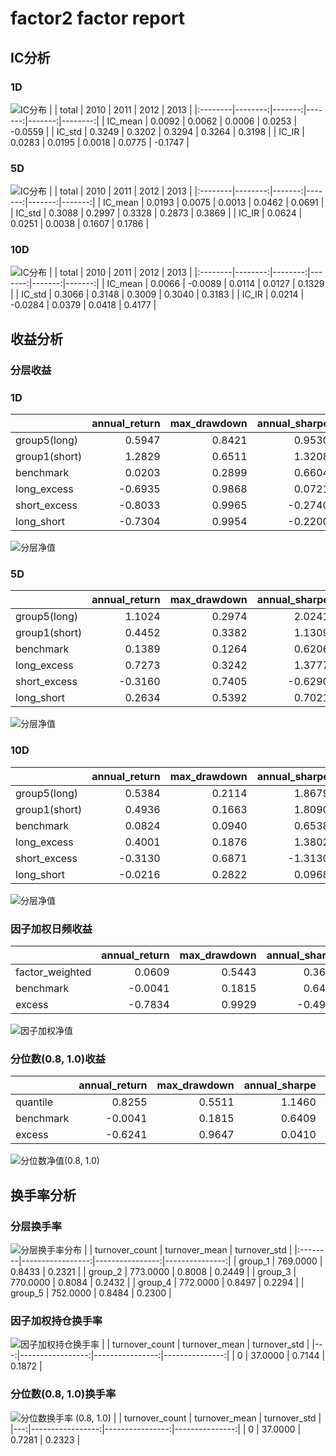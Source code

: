# factor2 factor report
## IC分析
### 1D
![IC分布](IC/factor2_1D.png)
|         |   total |   2010 |   2011 |   2012 |    2013 |
|:--------|--------:|-------:|-------:|-------:|--------:|
| IC_mean |  0.0092 | 0.0062 | 0.0006 | 0.0253 | -0.0559 |
| IC_std  |  0.3249 | 0.3202 | 0.3294 | 0.3264 |  0.3198 |
| IC_IR   |  0.0283 | 0.0195 | 0.0018 | 0.0775 | -0.1747 |

### 5D
![IC分布](IC/factor2_5D.png)
|         |   total |   2010 |   2011 |   2012 |   2013 |
|:--------|--------:|-------:|-------:|-------:|-------:|
| IC_mean |  0.0193 | 0.0075 | 0.0013 | 0.0462 | 0.0691 |
| IC_std  |  0.3088 | 0.2997 | 0.3328 | 0.2873 | 0.3869 |
| IC_IR   |  0.0624 | 0.0251 | 0.0038 | 0.1607 | 0.1786 |

### 10D
![IC分布](IC/factor2_10D.png)
|         |   total |    2010 |   2011 |   2012 |   2013 |
|:--------|--------:|--------:|-------:|-------:|-------:|
| IC_mean |  0.0066 | -0.0089 | 0.0114 | 0.0127 | 0.1329 |
| IC_std  |  0.3066 |  0.3148 | 0.3009 | 0.3040 | 0.3183 |
| IC_IR   |  0.0214 | -0.0284 | 0.0379 | 0.0418 | 0.4177 |

## 收益分析
### 分层收益
### 1D
|               |   annual_return |   max_drawdown |   annual_sharpe |   annual_calmar |   win_rate |   avg_win_return |   avg_loss_return |   profit_loss_ratio |   annual_volatility |   annual_downside_deviation |   annual_sortino |
|:--------------|----------------:|---------------:|----------------:|----------------:|-----------:|-----------------:|------------------:|--------------------:|--------------------:|----------------------------:|-----------------:|
| group5(long)  |          0.5947 |         0.8421 |          0.9530 |         11.2114 |     0.5234 |           0.0442 |           -0.0404 |              1.0927 |              1.0205 |                      0.6615 |           1.4701 |
| group1(short) |          1.2829 |         0.6511 |          1.3208 |         31.2800 |     0.4994 |           0.0478 |           -0.0376 |              1.2719 |              0.9644 |                      0.5197 |           2.4513 |
| benchmark     |          0.0203 |         0.2899 |          0.6604 |          1.1093 |     0.4930 |           0.0708 |           -0.0622 |              1.1392 |              1.2968 |                      0.7104 |           1.2055 |
| long_excess   |         -0.6935 |         0.9868 |          0.0721 |        -11.1563 |     0.4918 |           0.0801 |           -0.0766 |              1.0457 |              1.6087 |                      0.9615 |           0.1207 |
| short_excess  |         -0.8033 |         0.9965 |         -0.2740 |        -12.7968 |     0.4918 |           0.0753 |           -0.0761 |              0.9892 |              1.5231 |                      1.0104 |          -0.4131 |
| long_short    |         -0.7304 |         0.9954 |         -0.2200 |        -11.6485 |     0.4994 |           0.0576 |           -0.0599 |              0.9626 |              1.3696 |                      1.0911 |          -0.2762 |

![分层净值](net_value/factor2_1D.png)
### 5D
|               |   annual_return |   max_drawdown |   annual_sharpe |   annual_calmar |   win_rate |   avg_win_return |   avg_loss_return |   profit_loss_ratio |   annual_volatility |   annual_downside_deviation |   annual_sortino |
|:--------------|----------------:|---------------:|----------------:|----------------:|-----------:|-----------------:|------------------:|--------------------:|--------------------:|----------------------------:|-----------------:|
| group5(long)  |          1.1024 |         0.2974 |          2.0241 |         58.8374 |     0.5439 |           0.0206 |           -0.0174 |              1.1848 |              0.4082 |                      0.2130 |           3.8794 |
| group1(short) |          0.4452 |         0.3382 |          1.1309 |         20.8949 |     0.5146 |           0.0201 |           -0.0177 |              1.1375 |              0.3940 |                      0.2287 |           1.9477 |
| benchmark     |          0.1389 |         0.1264 |          0.6206 |         17.4538 |     0.4879 |           0.0145 |           -0.0125 |              1.1570 |              0.2667 |                      0.1409 |           1.1748 |
| long_excess   |          0.7273 |         0.3242 |          1.3777 |         35.6129 |     0.5045 |           0.0258 |           -0.0210 |              1.2298 |              0.4795 |                      0.2517 |           2.6249 |
| short_excess  |         -0.3160 |         0.7405 |         -0.6290 |         -6.7742 |     0.4917 |           0.0216 |           -0.0231 |              0.9357 |              0.4452 |                      0.2856 |          -0.9805 |
| long_short    |          0.2634 |         0.5392 |          0.7021 |          7.7561 |     0.5172 |           0.0271 |           -0.0259 |              1.0464 |              0.5421 |                      0.3355 |           1.1346 |

![分层净值](net_value/factor2_5D.png)
### 10D
|               |   annual_return |   max_drawdown |   annual_sharpe |   annual_calmar |   win_rate |   avg_win_return |   avg_loss_return |   profit_loss_ratio |   annual_volatility |   annual_downside_deviation |   annual_sortino |
|:--------------|----------------:|---------------:|----------------:|----------------:|-----------:|-----------------:|------------------:|--------------------:|--------------------:|----------------------------:|-----------------:|
| group5(long)  |          0.5384 |         0.2114 |          1.8679 |         40.4241 |     0.5077 |           0.0131 |           -0.0098 |              1.3362 |              0.2469 |                      0.1221 |           3.7784 |
| group1(short) |          0.4936 |         0.1663 |          1.8090 |         47.1322 |     0.5192 |           0.0126 |           -0.0100 |              1.2526 |              0.2374 |                      0.1294 |           3.3191 |
| benchmark     |          0.0824 |         0.0940 |          0.6538 |         13.9123 |     0.4987 |           0.0074 |           -0.0066 |              1.1112 |              0.1350 |                      0.0720 |           1.2255 |
| long_excess   |          0.4001 |         0.1876 |          1.3802 |         33.8535 |     0.5026 |           0.0143 |           -0.0115 |              1.2455 |              0.2702 |                      0.1416 |           2.6347 |
| short_excess  |         -0.3130 |         0.6871 |         -1.3130 |         -7.2309 |     0.4885 |           0.0118 |           -0.0139 |              0.8474 |              0.2599 |                      0.1794 |          -1.9019 |
| long_short    |         -0.0216 |         0.2822 |          0.0968 |         -1.2175 |     0.4846 |           0.0162 |           -0.0150 |              1.0809 |              0.3280 |                      0.2052 |           0.1548 |

![分层净值](net_value/factor2_10D.png)
### 因子加权日频收益
|                 |   annual_return |   max_drawdown |   annual_sharpe |   annual_calmar |   win_rate |   avg_win_return |   avg_loss_return |   profit_loss_ratio |   annual_volatility |   annual_downside_deviation |   annual_sortino |
|:----------------|----------------:|---------------:|----------------:|----------------:|-----------:|-----------------:|------------------:|--------------------:|--------------------:|----------------------------:|-----------------:|
| factor_weighted |          0.0609 |         0.5443 |          0.3624 |          1.7755 |     0.5141 |           0.0220 |           -0.0217 |              1.0095 |              0.4877 |                      0.3254 |           0.5432 |
| benchmark       |         -0.0041 |         0.1815 |          0.6409 |         -0.3591 |     0.4944 |           0.0704 |           -0.0623 |              1.1297 |              1.2946 |                      0.7106 |           1.1677 |
| excess          |         -0.7834 |         0.9929 |         -0.4965 |        -12.5247 |     0.4881 |           0.0661 |           -0.0681 |              0.9707 |              1.3148 |                      0.7868 |          -0.8297 |

![因子加权净值](net_value/factor2_factor_weighted.png)
### 分位数(0.8, 1.0)收益
|           |   annual_return |   max_drawdown |   annual_sharpe |   annual_calmar |   win_rate |   avg_win_return |   avg_loss_return |   profit_loss_ratio |   annual_volatility |   annual_downside_deviation |   annual_sortino |
|:----------|----------------:|---------------:|----------------:|----------------:|-----------:|-----------------:|------------------:|--------------------:|--------------------:|----------------------------:|-----------------:|
| quantile  |          0.8255 |         0.5511 |          1.1460 |         23.7775 |     0.5256 |           0.0359 |           -0.0322 |              1.1159 |              0.7749 |                      0.3979 |           2.2317 |
| benchmark |         -0.0041 |         0.1815 |          0.6409 |         -0.3591 |     0.4944 |           0.0704 |           -0.0623 |              1.1297 |              1.2946 |                      0.7106 |           1.1677 |
| excess    |         -0.6241 |         0.9647 |          0.0410 |        -10.2703 |     0.4844 |           0.0745 |           -0.0695 |              1.0716 |              1.4479 |                      0.8074 |           0.0735 |

![分位数净值(0.8, 1.0)](net_value/factor2_quantile.png)
## 换手率分析
### 分层换手率
![分层换手率分布](turnover/factor2_group.png)
|         |   turnover_count |   turnover_mean |   turnover_std |
|:--------|-----------------:|----------------:|---------------:|
| group_1 |         769.0000 |          0.8433 |         0.2321 |
| group_2 |         773.0000 |          0.8008 |         0.2449 |
| group_3 |         770.0000 |          0.8084 |         0.2432 |
| group_4 |         772.0000 |          0.8497 |         0.2294 |
| group_5 |         752.0000 |          0.8484 |         0.2300 |

### 因子加权持仓换手率
![因子加权持仓换手率](turnover/factor2_factor_weighted.png)
|    |   turnover_count |   turnover_mean |   turnover_std |
|---:|-----------------:|----------------:|---------------:|
|  0 |          37.0000 |          0.7144 |         0.1872 |

### 分位数(0.8, 1.0)换手率
![分位数换手率 (0.8, 1.0)](turnover/factor2_quantile.png)
|    |   turnover_count |   turnover_mean |   turnover_std |
|---:|-----------------:|----------------:|---------------:|
|  0 |          37.0000 |          0.7281 |         0.2323 |

